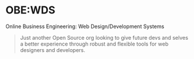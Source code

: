 # OBE:WDS

Online Business Engineering: Web Design/Development Systems

> Just another Open Source org looking to give future devs and selves a better experience through robust and flexible tools for web designers and developers.
